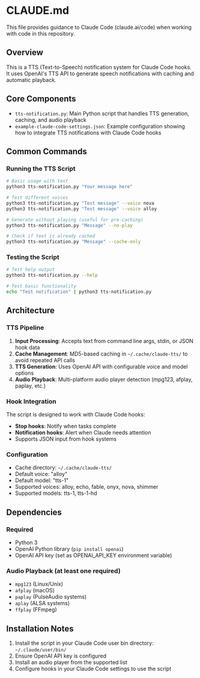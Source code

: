 # CLAUDE.md

This file provides guidance to Claude Code (claude.ai/code) when working with code in this repository.

## Overview

This is a TTS (Text-to-Speech) notification system for Claude Code hooks. It uses OpenAI's TTS API to generate speech notifications with caching and automatic playback.

## Core Components

- `tts-notification.py`: Main Python script that handles TTS generation, caching, and audio playback
- `example-claude-code-settings.json`: Example configuration showing how to integrate TTS notifications with Claude Code hooks

## Common Commands

### Running the TTS Script
```bash
# Basic usage with text
python3 tts-notification.py "Your message here"

# Test different voices
python3 tts-notification.py "Test message" --voice nova
python3 tts-notification.py "Test message" --voice alloy

# Generate without playing (useful for pre-caching)
python3 tts-notification.py "Message" --no-play

# Check if text is already cached
python3 tts-notification.py "Message" --cache-only
```

### Testing the Script
```bash
# Test help output
python3 tts-notification.py --help

# Test basic functionality
echo "Test notification" | python3 tts-notification.py
```

## Architecture

### TTS Pipeline
1. **Input Processing**: Accepts text from command line args, stdin, or JSON hook data
2. **Cache Management**: MD5-based caching in `~/.cache/claude-tts/` to avoid repeated API calls
3. **TTS Generation**: Uses OpenAI API with configurable voice and model options
4. **Audio Playback**: Multi-platform audio player detection (mpg123, afplay, paplay, etc.)

### Hook Integration
The script is designed to work with Claude Code hooks:
- **Stop hooks**: Notify when tasks complete
- **Notification hooks**: Alert when Claude needs attention
- Supports JSON input from hook systems

### Configuration
- Cache directory: `~/.cache/claude-tts/`
- Default voice: "alloy"
- Default model: "tts-1"
- Supported voices: alloy, echo, fable, onyx, nova, shimmer
- Supported models: tts-1, tts-1-hd

## Dependencies

### Required
- Python 3
- OpenAI Python library (`pip install openai`)
- OpenAI API key (set as OPENAI_API_KEY environment variable)

### Audio Playback (at least one required)
- `mpg123` (Linux/Unix)
- `afplay` (macOS)
- `paplay` (PulseAudio systems)
- `aplay` (ALSA systems)
- `ffplay` (FFmpeg)

## Installation Notes

1. Install the script in your Claude Code user bin directory: `~/.claude/user/bin/`
2. Ensure OpenAI API key is configured
3. Install an audio player from the supported list
4. Configure hooks in your Claude Code settings to use the script